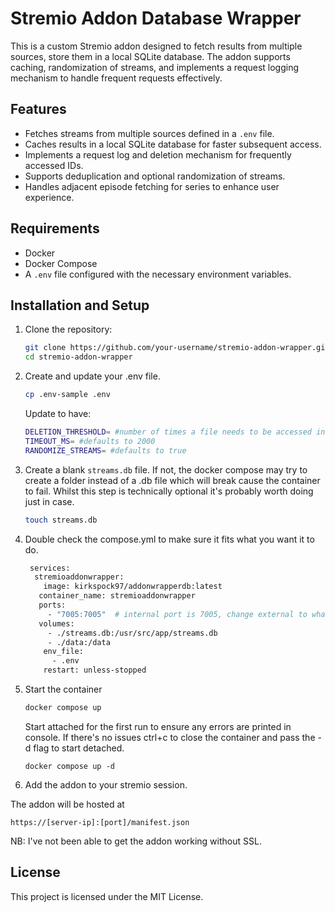 # Stremio Addon Database Wrapper

This is a custom Stremio addon designed to fetch results from multiple sources, store them in a local SQLite database. The addon supports caching, randomization of streams, and implements a request logging mechanism to handle frequent requests effectively.

## Features

- Fetches streams from multiple sources defined in a `.env` file.
- Caches results in a local SQLite database for faster subsequent access.
- Implements a request log and deletion mechanism for frequently accessed IDs.
- Supports deduplication and optional randomization of streams.
- Handles adjacent episode fetching for series to enhance user experience.

## Requirements

- Docker
- Docker Compose
- A `.env` file configured with the necessary environment variables.

## Installation and Setup

1. Clone the repository:

	```bash
	git clone https://github.com/your-username/stremio-addon-wrapper.git
	cd stremio-addon-wrapper
	```

2. Create and update your .env file.
	```bash
	cp .env-sample .env
	```
 	Update to have:
	```bash
 	DELETION_THRESHOLD= #number of times a file needs to be accessed in one hour before the addon deletes the database storage, allowing for fresh results.
 	TIMEOUT_MS= #defaults to 2000
 	RANDOMIZE_STREAMS= #defaults to true
 	```
 3. Create a blank `streams.db` file. If not, the docker compose may try to create a folder instead of a .db file which will break cause the container to fail. Whilst this step is technically optional it's probably worth doing just in case.
    
	```bash
 	touch streams.db
 	```


 4. Double check the compose.yml to make sure it fits what you want it to do.
	```bash
	 services:
	  stremioaddonwrapper:
	    image: kirkspock97/addonwrapperdb:latest
 	   container_name: stremioaddonwrapper
 	   ports:
 	     - "7005:7005"  # internal port is 7005, change external to whatever you want
 	   volumes:
 	     - ./streams.db:/usr/src/app/streams.db
 	     - ./data:/data
	    env_file:
	      - .env                            
	    restart: unless-stopped
 	```
 5. Start the container
    ```bash
    docker compose up
    ```
    Start attached for the first run to ensure any errors are printed in console. If there's no issues ctrl+c to close the container and pass the -d flag to start detached.
    ```
    docker compose up -d
    ```
6. Add the addon to your stremio session.

The addon will be hosted at 
```
https://[server-ip]:[port]/manifest.json
```

NB: I've not been able to get the addon working without SSL. 

## License

This project is licensed under the MIT License. 
